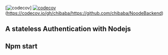 



[![codecov](https://codecov.io/gh/https://github.com/chibaba/NoodeBackend/branch/master/graph/badge.svg)]
 [![codecov](https://codecov.io/gh/chibaba/NoodeBackend/branch/master/graph/badge.svg)](https://codecov.io/gh/chibaba/NoodeBackend)
(https://codecov.io/gh/chibaba/https://github.com/chibaba/NoodeBackend)

## A stateless Authentication with Nodejs

## Npm start